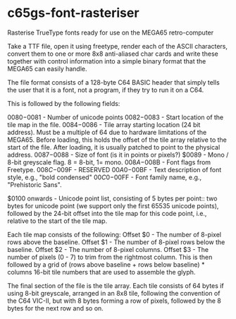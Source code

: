 c65gs-font-rasteriser
=====================

Rasterise TrueType fonts ready for use on the MEGA65 retro-computer

Take a TTF file, open it using freetype, render each of the ASCII
characters, convert them to one or more 8x8 anti-aliased char cards
and write these together with control information into a simple
binary format that the MEGA65 can easily handle.

The file format consists of a 128-byte C64 BASIC header that simply
tells the user that it is a font, not a program, if they try to run
it on a C64.

This is followed by the following fields:

$0080-$0081 - Number of unicode points
$0082-$0083 - Start location of the tile map in the file.
$0084-$0086 - Tile array starting location (24 bit address). Must be a multiple of 64 due to hardware limitations of the MEGA65.  Before loading, this holds the offset of the tile array relative to the start of the file.  After loading, it is usually patched to point to the physical address.
$0087-$0088 - Size of font (is it in points or pixels?)
$0089 - Mono / 8-bit greyscale flag. 8 = 8-bit, 1= mono.
$008A-$008B - Font flags from Freetype.
$008C-$009F - RESERVED
$00A0-$00BF - Text description of font style, e.g., "bold condensed"
$00C0-$00FF - Font family name, e.g., "Prehistoric Sans".

$0100 onwards - Unicode point list, consisting of 5 bytes per point:: two bytes for unicode point (we support only the first 65535 unicode points), followed by the 24-bit offset into the tile map for this code point, i.e., relative to the start of the tile map.

Each tile map consists of the following:
Offset $0 - The number of 8-pixel rows above the baseline.
Offset $1 - The number of 8-pixel rows below the baseline.
Offset $2 - The number of 8-pixel columns.
Offset $3 - The number of pixels (0 - 7) to trim from the rightmost column.
This is then followed by a grid of (rows above baseline + rows below baseline) * columns 16-bit tile numbers that are used to assemble the glyph.

The final section of the file is the tile array.  Each tile consists of 64 bytes if using 8-bit greyscale, arranged in an 8x8 tile, following the convention of the C64 VIC-II, but with 8 bytes forming a row of pixels, followed by the 8 bytes for the next row and so on.

